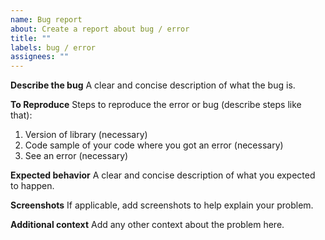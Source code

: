 ```yaml
---
name: Bug report
about: Create a report about bug / error
title: ""
labels: bug / error
assignees: ""
---
```


**Describe the bug**
A clear and concise description of what the bug is.

**To Reproduce**
Steps to reproduce the error or bug (describe steps like that):

1. Version of library (necessary)
2. Code sample of your code where you got an error (necessary)
3. See an error (necessary)

**Expected behavior**
A clear and concise description of what you expected to happen.

**Screenshots**
If applicable, add screenshots to help explain your problem.

**Additional context**
Add any other context about the problem here.
